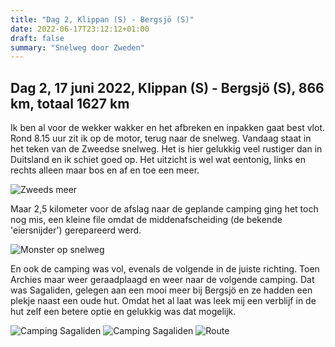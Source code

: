 ```yaml
---
title: "Dag 2, Klippan (S) - Bergsjö (S)"
date: 2022-06-17T23:12:12+01:00
draft: false
summary: "Snelweg door Zweden"
---
```

## Dag 2, 17 juni 2022, Klippan (S) - Bergsjö (S), 866 km, totaal 1627 km

Ik ben al voor de wekker wakker en het afbreken en inpakken gaat best vlot. Rond 8.15 uur zit ik op de motor,
terug naar de snelweg. Vandaag staat in het teken van de Zweedse snelweg. Het is hier gelukkig veel rustiger dan in Duitsland
en ik schiet goed op. Het uitzicht is wel wat eentonig, links en rechts alleen maar bos en af en toe een meer.

![Zweeds meer](/images/noordkaap2022-06-17-01-zweeds-meer-r.jpg "Zweeds meer")

Maar 2,5 kilometer voor de afslag
naar de geplande camping ging het toch nog mis, een kleine file omdat de middenafscheiding (de bekende 'eiersnijder') gerepareerd
werd.

![Monster op snelweg](/images/noordkaap2022-06-17-02-snelweg-r.jpg "Snelweg")

En ook de camping was vol, evenals de volgende in de juiste richting. Toen Archies maar weer geraadplaagd en weer naar
de volgende camping. Dat was Sagaliden, gelegen aan een mooi meer bij Bergsjö en ze hadden een plekje naast een oude hut. Omdat het al laat was
leek mij een verblijf in de hut zelf een betere optie en gelukkig was dat mogelijk.

![Camping Sagaliden](/images/noordkaap2022-06-17-03-sagaliden-r.jpg "Camping Sagaliden")
![Camping Sagaliden](/images/noordkaap2022-06-17-04-sagaliden-r.jpg "Camping Sagaliden")
![Route](/images/kaart-dag-02.jpg "Route")
